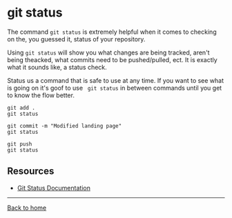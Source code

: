 # git status

The command `git status` is extremely helpful when it comes to checking on the, you guessed it, status of your repository.

Using `git status` will show you what changes are being tracked, aren't being theacked, what commits need to be pushed/pulled, ect.
It is exactly what it sounds like, a status check.

Status us a command that is safe to use at any time.
If you want to see what is going on it's goof to use ` git status` in between commands until you get to know the flow better.

```
git add .
git status

git commit -m "Modified landing page"
git status

git push
git status
```

## Resources

- [Git Status Documentation](https://git-scm.com/docs/git-status )
---

[Back to home](../README.md)